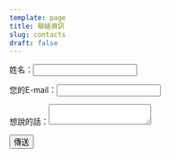 ```yaml
---
template: page
title: 聯絡資訊
slug: contacts
draft: false
---
```

<form name="Contact Form" method="POST" data-netlify-recaptcha="true" data-netlify="true">
  <p>
    <label>姓名：<input type="text" name="name" /></label>   
  </p>
  <p>
    <label>您的E-mail：<input type="email" name="email" /></label>
  </p>
    <label>想說的話：<textarea name="message"></textarea></label>
  </p>
  <p>
    <button type="submit">傳送</button>
  </p>
</form>